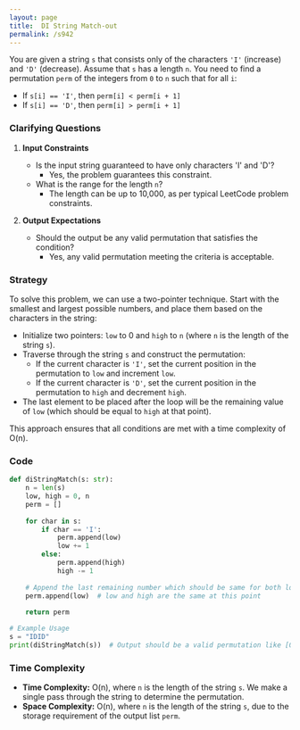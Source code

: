 ```yaml
---
layout: page
title:  DI String Match-out
permalink: /s942
---
```


You are given a string `s` that consists only of the characters `'I'` (increase) and `'D'` (decrease). Assume that `s` has a length `n`. You need to find a permutation `perm` of the integers from `0` to `n` such that for all `i`:

- If `s[i] == 'I'`, then `perm[i] < perm[i + 1]`
- If `s[i] == 'D'`, then `perm[i] > perm[i + 1]`

### Clarifying Questions

1. **Input Constraints**
   - Is the input string guaranteed to have only characters 'I' and 'D'? 
     - Yes, the problem guarantees this constraint.
   - What is the range for the length `n`?
     - The length can be up to 10,000, as per typical LeetCode problem constraints.

2. **Output Expectations**
   - Should the output be any valid permutation that satisfies the condition?
     - Yes, any valid permutation meeting the criteria is acceptable.

### Strategy

To solve this problem, we can use a two-pointer technique. Start with the smallest and largest possible numbers, and place them based on the characters in the string:

- Initialize two pointers: `low` to 0 and `high` to `n` (where `n` is the length of the string `s`).
- Traverse through the string `s` and construct the permutation:
  - If the current character is `'I'`, set the current position in the permutation to `low` and increment `low`.
  - If the current character is `'D'`, set the current position in the permutation to `high` and decrement `high`.
- The last element to be placed after the loop will be the remaining value of `low` (which should be equal to `high` at that point).

This approach ensures that all conditions are met with a time complexity of O(n).

### Code

```python
def diStringMatch(s: str):
    n = len(s)
    low, high = 0, n
    perm = []
    
    for char in s:
        if char == 'I':
            perm.append(low)
            low += 1
        else:
            perm.append(high)
            high -= 1
    
    # Append the last remaining number which should be same for both low and high
    perm.append(low)  # low and high are the same at this point
    
    return perm

# Example Usage
s = "IDID"
print(diStringMatch(s))  # Output should be a valid permutation like [0, 4, 1, 3, 2]
```

### Time Complexity

- **Time Complexity:** O(n), where `n` is the length of the string `s`. We make a single pass through the string to determine the permutation.
- **Space Complexity:** O(n), where `n` is the length of the string `s`, due to the storage requirement of the output list `perm`.
